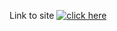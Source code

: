 Link to site
[![click here](https://img.shields.io/badge/Click%20here-brightgreen)]([https://your-link-here.com](https://Meliodas-Demonking.github.io/txt/))
